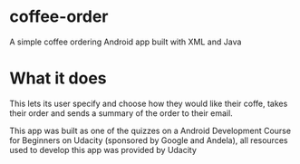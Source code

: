 # coffee-order
A simple coffee ordering Android app built with XML and Java

# What it does
This lets its user specify and choose how they would like their coffe, takes their order and sends a summary of the order to their email.

This app was built as one of the quizzes on a Android Development Course for Beginners on Udacity (sponsored by Google and Andela), all resources used to develop this app was provided by Udacity
